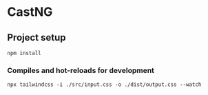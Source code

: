 # CastNG
## Project setup
```
npm install
```

### Compiles and hot-reloads for development
```
npx tailwindcss -i ./src/input.css -o ./dist/output.css --watch
```
 
